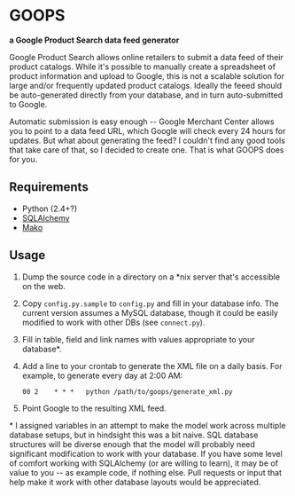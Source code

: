 # GOOPS
**a Google Product Search data feed generator**

Google Product Search allows online retailers to submit a data feed of their
product catalogs. While it's possible to manually create a spreadsheet of
product information and upload to Google, this is not a scalable solution for
large and/or frequently updated product catalogs. Ideally the feeed should be
auto-generated directly from your database, and in turn auto-submitted to
Google.

Automatic submission is easy enough -- Google Merchant Center allows you to
point to a data feed URL, which Google will check every 24 hours for updates.
But what about generating the feed? I couldn't find any good tools that take
care of that, so I decided to create one. That is what GOOPS does for you.


## Requirements

- Python (2.4+?)
- [SQLAlchemy](http://www.sqlalchemy.org/)
- [Mako](http://www.makotemplates.org/)


## Usage

1. Dump the source code in a directory on a \*nix server that's accessible on
   the web.
1. Copy `config.py.sample` to `config.py` and fill in your database info.  The
   current version assumes a MySQL database, though it could be easily modified
to work with other DBs (see `connect.py`).
1. Fill in table, field and link names with values appropriate to your
   database\*.
1. Add a line to your crontab to generate the XML file on a daily basis.  For
   example, to generate every day at 2:00 AM:

    `00 2    * * *   python /path/to/goops/generate_xml.py`

1. Point Google to the resulting XML feed.


\* I assigned variables in an attempt to make the model work across multiple
database setups, but in hindsight this was a bit naive. SQL database structures
will be diverse enough that the model will probably need significant
modification to work with your database. If you have some level of comfort working with
SQLAlchemy (or are willing to learn), it may be of value to you -- as example
code, if nothing else. Pull requests or input that help make it work with 
other database layouts would be appreciated.

